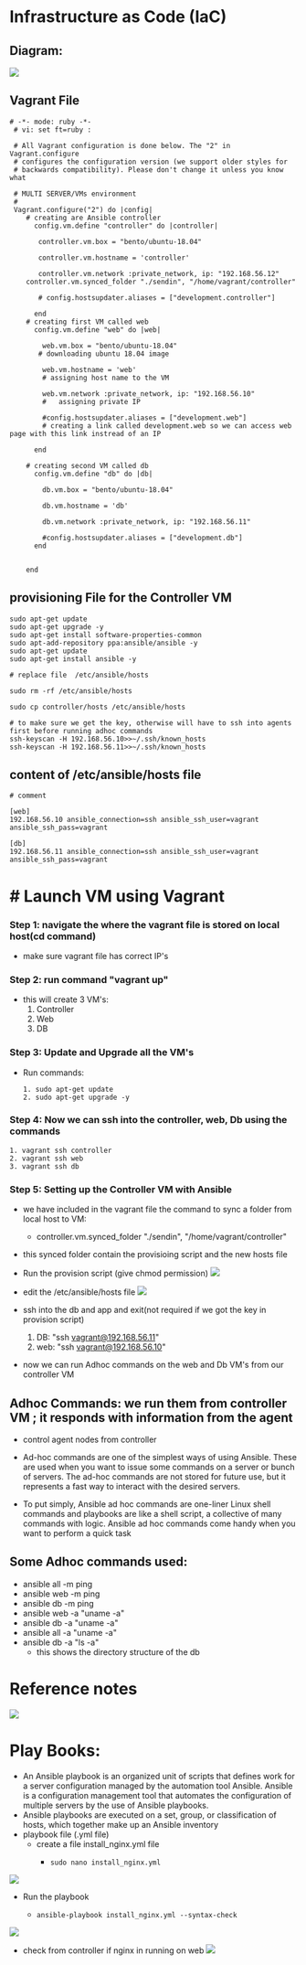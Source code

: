 # Infrastructure as Code (IaC)
## Diagram:
![](pics/Vagrant_3VM.png)

## Vagrant File

```
# -*- mode: ruby -*-
 # vi: set ft=ruby :
 
 # All Vagrant configuration is done below. The "2" in Vagrant.configure
 # configures the configuration version (we support older styles for
 # backwards compatibility). Please don't change it unless you know what
 
 # MULTI SERVER/VMs environment 
 #
 Vagrant.configure("2") do |config|
    # creating are Ansible controller
      config.vm.define "controller" do |controller|
        
       controller.vm.box = "bento/ubuntu-18.04"
       
       controller.vm.hostname = 'controller'
       
       controller.vm.network :private_network, ip: "192.168.56.12"
  	controller.vm.synced_folder "./sendin", "/home/vagrant/controller"     

       # config.hostsupdater.aliases = ["development.controller"] 
       
      end 
    # creating first VM called web  
      config.vm.define "web" do |web|
        
        web.vm.box = "bento/ubuntu-18.04"
       # downloading ubuntu 18.04 image
    
        web.vm.hostname = 'web'
        # assigning host name to the VM
        
        web.vm.network :private_network, ip: "192.168.56.10"
        #   assigning private IP
        
        #config.hostsupdater.aliases = ["development.web"]
        # creating a link called development.web so we can access web page with this link instread of an IP   
            
      end
      
    # creating second VM called db
      config.vm.define "db" do |db|
        
        db.vm.box = "bento/ubuntu-18.04"
        
        db.vm.hostname = 'db'
        
        db.vm.network :private_network, ip: "192.168.56.11"
        
        #config.hostsupdater.aliases = ["development.db"]     
      end
    
    
    end

```

## provisioning File for the Controller VM

```
sudo apt-get update
sudo apt-get upgrade -y
sudo apt-get install software-properties-common
sudo apt-add-repository ppa:ansible/ansible -y
sudo apt-get update
sudo apt-get install ansible -y

# replace file  /etc/ansible/hosts

sudo rm -rf /etc/ansible/hosts

sudo cp controller/hosts /etc/ansible/hosts

# to make sure we get the key, otherwise will have to ssh into agents first before running adhoc commands
ssh-keyscan -H 192.168.56.10>>~/.ssh/known_hosts
ssh-keyscan -H 192.168.56.11>>~/.ssh/known_hosts

```

## content of /etc/ansible/hosts file
```
# comment

[web]
192.168.56.10 ansible_connection=ssh ansible_ssh_user=vagrant ansible_ssh_pass=vagrant

[db]
192.168.56.11 ansible_connection=ssh ansible_ssh_user=vagrant ansible_ssh_pass=vagrant
```

# # Launch VM using Vagrant
### Step 1: navigate the where the vagrant file is stored on local host(cd command)
- make sure vagrant file has correct IP's

### Step 2: run command "vagrant up"
- this will create 3 VM's:
    1. Controller
    2. Web
    3. DB

### Step 3: Update and Upgrade all the VM's
- Run commands:
    ```
    1. sudo apt-get update
    2. sudo apt-get upgrade -y
    ```

### Step 4: Now we can ssh into the controller, web, Db using the commands
    
    1. vagrant ssh controller
    2. vagrant ssh web
    3. vagrant ssh db

### Step 5: Setting up the Controller VM with Ansible
- we have included in the vagrant file the command to sync a folder from local host to VM:
    - controller.vm.synced_folder "./sendin", "/home/vagrant/controller"
- this synced folder contain the provisioing script and the new hosts file
- Run the provision script (give chmod permission)
    ![](pics/provision_controller.png)
- edit the /etc/ansible/hosts file
    ![](pics/hosts_file.png)
- ssh into the db and app and exit(not required if we got the key in provision script)
    1. DB:  "ssh vagrant@192.168.56.11" 
    1. web:  "ssh vagrant@192.168.56.10"

- now we can run Adhoc commands on the web and Db VM's from our controller VM

## Adhoc Commands: we run them from controller VM ; it responds with information from the agent
- control agent nodes from controller
- Ad-hoc commands are one of the simplest ways of using Ansible. These are used when you want to issue some commands on a server or bunch of servers. The ad-hoc commands are not stored for future use, but it represents a fast way to interact with the desired servers.

- To put simply, Ansible ad hoc commands are one-liner Linux shell commands and playbooks are like a shell script, a collective of many commands with logic. Ansible ad hoc commands come handy when you want to perform a quick task
## Some Adhoc commands used:
- ansible all -m ping
- ansible web -m ping
- ansible db -m ping
- ansible web -a "uname -a"
- ansible db -a "uname -a"
- ansible all -a "uname -a"
- ansible db -a "ls -a"
    - this shows the directory structure of the db
    

# Reference notes

![](pics/sparta.png)


# Play Books:
- An Ansible playbook is an organized unit of scripts that defines work for a server configuration managed by the automation tool Ansible. Ansible is a configuration management tool that automates the configuration of multiple servers by the use of Ansible playbooks.
- Ansible playbooks are executed on a set, group, or classification of hosts, which together make up an Ansible inventory
- playbook file (.yml file)
  - create a file install_nginx.yml file
    -     sudo nano install_nginx.yml
![](pics/playbooks/nginx/playbook_nginx.png)
- Run the playbook
  -     ansible-playbook install_nginx.yml --syntax-check
![](pics/playbooks/nginx/playbook_nginx_run.png)
- check from controller if nginx in running on web
![](pics/playbooks/nginx/playbook_nginx_check.png)






